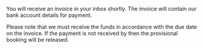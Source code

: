 You will receive an invoice in your inbox shortly. The invoice will contain our bank account details for payment. 

Please note that we must receive the funds in accordance with the due date on the invoice. If the payment is not received by then the provisional booking will be released.